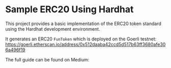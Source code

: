 # Sample ERC20 Using Hardhat

This project provides a basic implementation of the ERC20 token standard using the Hardhat development environment.

It generates an ERC20 `FunToken` which is deployed on the Goerli testnet: https://goerli.etherscan.io/address/0x512daaba42ccd5d517b63ff3680afe306a496f19

The full guide can be found on Medium: 
